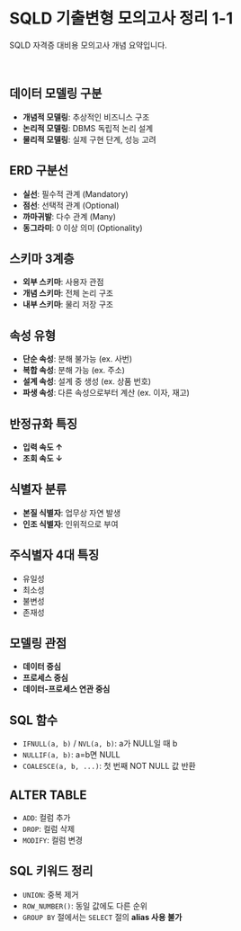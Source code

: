 # SQLD 기출변형 모의고사 정리 1-1

SQLD 자격증 대비용 모의고사 개념 요약입니다.

<br>

## 데이터 모델링 구분
- **개념적 모델링**: 추상적인 비즈니스 구조
- **논리적 모델링**: DBMS 독립적 논리 설계
- **물리적 모델링**: 실제 구현 단계, 성능 고려

## ERD 구분선
- **실선**: 필수적 관계 (Mandatory)
- **점선**: 선택적 관계 (Optional)
- **까마귀발**: 다수 관계 (Many)
- **동그라미**: 0 이상 의미 (Optionality)

## 스키마 3계층
- **외부 스키마**: 사용자 관점
- **개념 스키마**: 전체 논리 구조
- **내부 스키마**: 물리 저장 구조

## 속성 유형
- **단순 속성**: 분해 불가능 (ex. 사번)
- **복합 속성**: 분해 가능 (ex. 주소)
- **설계 속성**: 설계 중 생성 (ex. 상품 번호)
- **파생 속성**: 다른 속성으로부터 계산 (ex. 이자, 재고)

## 반정규화 특징
- **입력 속도 ↑**
- **조회 속도 ↓**

## 식별자 분류
- **본질 식별자**: 업무상 자연 발생
- **인조 식별자**: 인위적으로 부여

## 주식별자 4대 특징
- 유일성
- 최소성
- 불변성
- 존재성

## 모델링 관점
- **데이터 중심**
- **프로세스 중심**
- **데이터-프로세스 연관 중심**

## SQL 함수
- `IFNULL(a, b)` / `NVL(a, b)`: a가 NULL일 때 b
- `NULLIF(a, b)`: a=b면 NULL
- `COALESCE(a, b, ...)`: 첫 번째 NOT NULL 값 반환

## ALTER TABLE
- `ADD`: 컬럼 추가
- `DROP`: 컬럼 삭제
- `MODIFY`: 컬럼 변경

## SQL 키워드 정리
- `UNION`: 중복 제거
- `ROW_NUMBER()`: 동일 값에도 다른 순위
- `GROUP BY` 절에서는 `SELECT` 절의 **alias 사용 불가**
